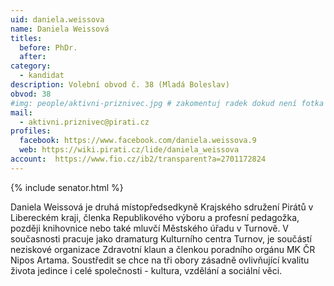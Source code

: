 ```yaml
---
uid: daniela.weissova
name: Daniela Weissová
titles:
  before: PhDr.
  after:
category:
  - kandidat
description: Volební obvod č. 38 (Mladá Boleslav)
obvod: 38
#img: people/aktivni-priznivec.jpg # zakomentuj radek dokud není fotka
mail:
  - aktivni.priznivec@pirati.cz
profiles:
  facebook: https://www.facebook.com/daniela.weissova.9
  web: https://wiki.pirati.cz/lide/daniela_weissova
account:  https://www.fio.cz/ib2/transparent?a=2701172824
---
```


{% include senator.html %} 

Daniela Weissová je druhá místopředsedkyně Krajského sdružení Pirátů v Libereckém kraji, členka Republikového výboru a profesní pedagožka, později knihovnice nebo také mluvčí Městského úřadu v Turnově. V současnosti pracuje jako dramaturg Kulturního centra Turnov, je součástí neziskové organizace Zdravotní klaun a členkou poradního orgánu MK ČR Nipos Artama. Soustředit se chce na tři obory zásadně ovlivňující kvalitu života jedince i celé společnosti - kultura, vzdělání a sociální věci.

